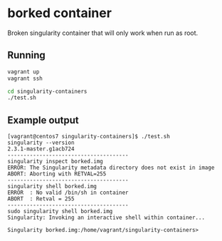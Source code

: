 # borked container

Broken singularity container that will only work when run as root.

## Running

```bash
vagrant up
vagrant ssh

cd singularity-containers
./test.sh
```

## Example output

```
[vagrant@centos7 singularity-containers]$ ./test.sh
singularity --version
2.3.1-master.g1acb724
--------------------------------------
singularity inspect borked.img
ERROR: The Singularity metadata directory does not exist in image
ABORT: Aborting with RETVAL=255
--------------------------------------
singularity shell borked.img
ERROR  : No valid /bin/sh in container
ABORT  : Retval = 255
--------------------------------------
sudo singularity shell borked.img
Singularity: Invoking an interactive shell within container...

Singularity borked.img:/home/vagrant/singularity-containers>
```
